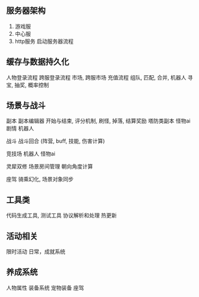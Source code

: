 ## 服务器架构
1. 游戏服
2. 中心服
3. http服务
启动服务器流程

## 缓存与数据持久化
人物登录流程
跨服登录流程
市场, 跨服市场
充值流程
组队, 匹配, 合并, 机器人
寻宝, 抽奖, 概率控制

## 场景与战斗
副本
    副本编辑器
        开始与结束, 评分机制, 刷怪, 掉落, 结算奖励
    塔防类副本 怪物ai 剧情
    机器人

战斗
    战斗回合 (阵营, buff, 技能, 伤害计算)

竞技场
    机器人
    怪物ai

灵犀双修
    场景房间管理
    朝向角度计算

座驾
    骑乘幻化, 场景对象同步

## 工具类
代码生成工具, 测试工具
协议解析和处理
热更新

## 活动相关
限时活动
日常，成就系统

## 养成系统
人物属性
装备系统
宠物装备
座驾
